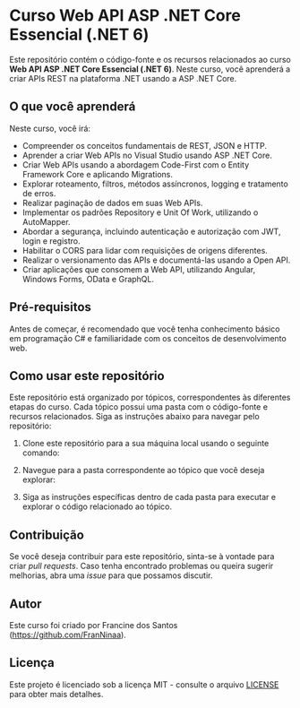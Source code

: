 # Curso Web API ASP .NET Core Essencial (.NET 6)

Este repositório contém o código-fonte e os recursos relacionados ao curso **Web API ASP .NET Core Essencial (.NET 6)**. Neste curso, você aprenderá a criar APIs REST na plataforma .NET usando a ASP .NET Core.

## O que você aprenderá

Neste curso, você irá:

- Compreender os conceitos fundamentais de REST, JSON e HTTP.
- Aprender a criar Web APIs no Visual Studio usando ASP .NET Core.
- Criar Web APIs usando a abordagem Code-First com o Entity Framework Core e aplicando Migrations.
- Explorar roteamento, filtros, métodos assíncronos, logging e tratamento de erros.
- Realizar paginação de dados em suas Web APIs.
- Implementar os padrões Repository e Unit Of Work, utilizando o AutoMapper.
- Abordar a segurança, incluindo autenticação e autorização com JWT, login e registro.
- Habilitar o CORS para lidar com requisições de origens diferentes.
- Realizar o versionamento das APIs e documentá-las usando a Open API.
- Criar aplicações que consomem a Web API, utilizando Angular, Windows Forms, OData e GraphQL.

## Pré-requisitos

Antes de começar, é recomendado que você tenha conhecimento básico em programação C# e familiaridade com os conceitos de desenvolvimento web.

## Como usar este repositório

Este repositório está organizado por tópicos, correspondentes às diferentes etapas do curso. Cada tópico possui uma pasta com o código-fonte e recursos relacionados. Siga as instruções abaixo para navegar pelo repositório:

1. Clone este repositório para a sua máquina local usando o seguinte comando:


2. Navegue para a pasta correspondente ao tópico que você deseja explorar:


3. Siga as instruções específicas dentro de cada pasta para executar e explorar o código relacionado ao tópico.

## Contribuição

Se você deseja contribuir para este repositório, sinta-se à vontade para criar *pull requests*. Caso tenha encontrado problemas ou queira sugerir melhorias, abra uma *issue* para que possamos discutir.

## Autor

Este curso foi criado por Francine dos Santos (https://github.com/FranNinaa).

## Licença

Este projeto é licenciado sob a licença MIT - consulte o arquivo [LICENSE](LICENSE) para obter mais detalhes.

